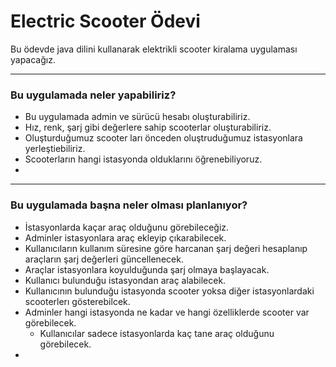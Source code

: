 # Electric Scooter Ödevi
Bu ödevde java dilini kullanarak elektrikli scooter kiralama uygulaması yapacağız.
____
### Bu uygulamada neler yapabiliriz?
+ Bu uygulamada admin ve sürücü hesabı oluşturabiliriz.
+ Hız, renk, şarj gibi değerlere sahip scooterlar oluşturabiliriz.
+ Oluşturduğumuz scooter ları önceden oluştruduğumuz istasyonlara yerleştiebiliriz.
+ Scooterların hangi istasyonda olduklarını öğrenebiliyoruz.
+ 

___
### Bu uygulamada başna neler olması planlanıyor?
+ İstasyonlarda kaçar araç olduğunu görebileceğiz.
+ Adminler istasyonlara araç ekleyip çıkarabilecek.
+ Kullanıcıların kullanım süresine göre harcanan şarj değeri hesaplanıp araçların şarj değerleri güncellenecek.
+ Araçlar istasyonlara koyulduğunda şarj olmaya başlayacak.
+ Kullanıcı bulunduğu istasyondan araç alabilecek.
+ Kullanıcının bulunduğu istasyonda scooter yoksa diğer istasyonlardaki scooterlerı gösterebilcek.
+ Adminler hangi istasyonda ne kadar ve hangi özelliklerde scooter var görebilecek.
    + Kullanıcılar sadece istasyonlarda kaç tane araç olduğunu görebilecek.
+    